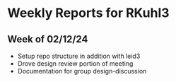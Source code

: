 # Weekly Reports for RKuhl3

## Week of 02/12/24

- Setup repo structure in addition with leid3
- Drove design review portion of meeting
- Documentation for group design-discussion
